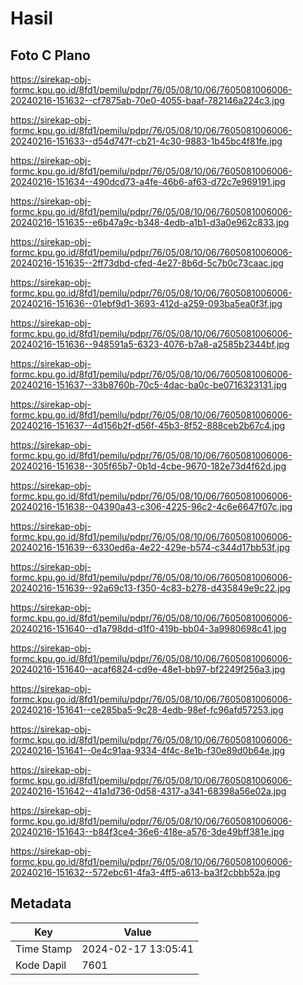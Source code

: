 # Hasil

## Foto C Plano

https://sirekap-obj-formc.kpu.go.id/8fd1/pemilu/pdpr/76/05/08/10/06/7605081006006-20240216-151632--cf7875ab-70e0-4055-baaf-782146a224c3.jpg

https://sirekap-obj-formc.kpu.go.id/8fd1/pemilu/pdpr/76/05/08/10/06/7605081006006-20240216-151633--d54d747f-cb21-4c30-9883-1b45bc4f81fe.jpg

https://sirekap-obj-formc.kpu.go.id/8fd1/pemilu/pdpr/76/05/08/10/06/7605081006006-20240216-151634--490dcd73-a4fe-46b6-af63-d72c7e969191.jpg

https://sirekap-obj-formc.kpu.go.id/8fd1/pemilu/pdpr/76/05/08/10/06/7605081006006-20240216-151635--e6b47a9c-b348-4edb-a1b1-d3a0e962c833.jpg

https://sirekap-obj-formc.kpu.go.id/8fd1/pemilu/pdpr/76/05/08/10/06/7605081006006-20240216-151635--2ff73dbd-cfed-4e27-8b6d-5c7b0c73caac.jpg

https://sirekap-obj-formc.kpu.go.id/8fd1/pemilu/pdpr/76/05/08/10/06/7605081006006-20240216-151636--01ebf9d1-3693-412d-a259-093ba5ea0f3f.jpg

https://sirekap-obj-formc.kpu.go.id/8fd1/pemilu/pdpr/76/05/08/10/06/7605081006006-20240216-151636--948591a5-6323-4076-b7a8-a2585b2344bf.jpg

https://sirekap-obj-formc.kpu.go.id/8fd1/pemilu/pdpr/76/05/08/10/06/7605081006006-20240216-151637--33b8760b-70c5-4dac-ba0c-be0716323131.jpg

https://sirekap-obj-formc.kpu.go.id/8fd1/pemilu/pdpr/76/05/08/10/06/7605081006006-20240216-151637--4d156b2f-d56f-45b3-8f52-888ceb2b67c4.jpg

https://sirekap-obj-formc.kpu.go.id/8fd1/pemilu/pdpr/76/05/08/10/06/7605081006006-20240216-151638--305f65b7-0b1d-4cbe-9670-182e73d4f62d.jpg

https://sirekap-obj-formc.kpu.go.id/8fd1/pemilu/pdpr/76/05/08/10/06/7605081006006-20240216-151638--04390a43-c306-4225-96c2-4c6e6647f07c.jpg

https://sirekap-obj-formc.kpu.go.id/8fd1/pemilu/pdpr/76/05/08/10/06/7605081006006-20240216-151639--6330ed6a-4e22-429e-b574-c344d17bb53f.jpg

https://sirekap-obj-formc.kpu.go.id/8fd1/pemilu/pdpr/76/05/08/10/06/7605081006006-20240216-151639--92a69c13-f350-4c83-b278-d435849e9c22.jpg

https://sirekap-obj-formc.kpu.go.id/8fd1/pemilu/pdpr/76/05/08/10/06/7605081006006-20240216-151640--d1a798dd-d1f0-419b-bb04-3a9980698c41.jpg

https://sirekap-obj-formc.kpu.go.id/8fd1/pemilu/pdpr/76/05/08/10/06/7605081006006-20240216-151640--acaf6824-cd9e-48e1-bb97-bf2249f256a3.jpg

https://sirekap-obj-formc.kpu.go.id/8fd1/pemilu/pdpr/76/05/08/10/06/7605081006006-20240216-151641--ce285ba5-9c28-4edb-98ef-fc96afd57253.jpg

https://sirekap-obj-formc.kpu.go.id/8fd1/pemilu/pdpr/76/05/08/10/06/7605081006006-20240216-151641--0e4c91aa-9334-4f4c-8e1b-f30e89d0b64e.jpg

https://sirekap-obj-formc.kpu.go.id/8fd1/pemilu/pdpr/76/05/08/10/06/7605081006006-20240216-151642--41a1d736-0d58-4317-a341-68398a56e02a.jpg

https://sirekap-obj-formc.kpu.go.id/8fd1/pemilu/pdpr/76/05/08/10/06/7605081006006-20240216-151643--b84f3ce4-36e6-418e-a576-3de49bff381e.jpg

https://sirekap-obj-formc.kpu.go.id/8fd1/pemilu/pdpr/76/05/08/10/06/7605081006006-20240216-151632--572ebc61-4fa3-4ff5-a613-ba3f2cbbb52a.jpg


## Metadata

| Key        | Value               |
| ---------- | ------------------- |
| Time Stamp | 2024-02-17 13:05:41 |
| Kode Dapil | 7601                |



